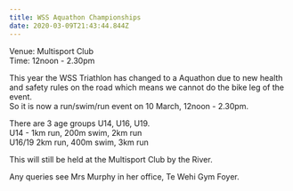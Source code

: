 ```yaml
---
title: WSS Aquathon Championships
date: 2020-03-09T21:43:44.844Z
---
```

Venue:  Multisport Club  
Time:  12noon - 2.30pm

This year the WSS Triathlon has changed to a Aquathon due to new health and safety rules on the road which means we cannot do the bike leg of the event.  
So it is now a run/swim/run event on 10 March, 12noon - 2.30pm.

There are 3 age groups U14, U16, U19.  
U14 - 1km run, 200m swim, 2km run  
U16/19 2km run, 400m swim, 3km run  

This will still be held at the Multisport Club by the River.

Any queries see Mrs Murphy in her office, Te Wehi Gym Foyer.  


